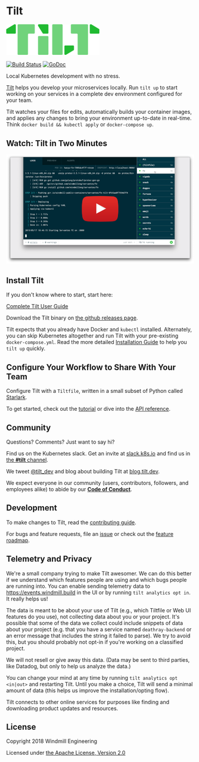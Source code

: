 # Tilt

<img src="assets/logo-wordmark.png" width="250">

[![Build Status](https://circleci.com/gh/windmilleng/tilt/tree/master.svg?style=shield)](https://circleci.com/gh/windmilleng/tilt)
[![GoDoc](https://godoc.org/github.com/windmilleng/tilt?status.svg)](https://godoc.org/github.com/windmilleng/tilt)

Local Kubernetes development with no stress.

[Tilt](https://tilt.dev) helps you develop your microservices locally.
Run `tilt up` to start working on your services in a complete dev environment
configured for your team.

Tilt watches your files for edits, automatically builds your container images,
and applies any changes to bring your environment
up-to-date in real-time. Think `docker build && kubectl apply` or `docker-compose up`.

## Watch: Tilt in Two Minutes

[![screencast](assets/demothumb.png)](https://www.youtube.com/watch?v=oSljj0zHd7U)

## Install Tilt

If you don't know where to start, start here:

[Complete Tilt User Guide](https://docs.tilt.dev/)

Download the Tilt binary on
[the github releases page](https://github.com/windmilleng/tilt/releases).

Tilt expects that you already have Docker and `kubectl` installed. Alternately, you can
skip Kubernetes altogether and run Tilt with your pre-existing `docker-compose.yml`.
Read the more detailed [Installation Guide](https://docs.tilt.dev/install.html)
to help you `tilt up` quickly.

## Configure Your Workflow to Share With Your Team

Configure Tilt with a `Tiltfile`, written in a small subset of Python called
[Starlark](https://github.com/bazelbuild/starlark#tour).

To get started, check out the [tutorial](https://docs.tilt.dev/tutorial.html) or dive into the
[API reference](https://docs.tilt.dev/api.html).

## Community

Questions? Comments? Just want to say hi?

Find us on the Kubernetes slack. Get an invite at [slack.k8s.io](http://slack.k8s.io) and find
us in [the **#tilt** channel](https://kubernetes.slack.com/messages/CESBL84MV/).

We tweet [@tilt_dev](https://twitter.com/tilt_dev) and
blog about building Tilt at [blog.tilt.dev](https://blog.tilt.dev).

We expect everyone in our community (users, contributors, followers, and employees alike) to abide by our [**Code of Conduct**](CODE_OF_CONDUCT.md).

## Development

To make changes to Tilt, read the [contributing guide](CONTRIBUTING.md).

For bugs and feature requests, file an [issue](https://github.com/windmilleng/tilt/issues)
or check out the [feature roadmap](https://github.com/orgs/windmilleng/projects/3).

## Telemetry and Privacy
We're a small company trying to make Tilt awesomer. We can do this better if we understand which features people are using and which bugs people are running into. You can enable sending telemetry data to https://events.windmill.build in the UI or by running `tilt analytics opt in`. It really helps us!

The data is meant to be about your use of Tilt (e.g., which Tiltfile or Web UI features do you use), not collecting data about you or your project. It's possible that some of the data we collect could include snippets of data about your project (e.g. that you have a service named `deathray-backend` or an error message that includes the string it failed to parse). We try to avoid this, but you should probably not opt-in if you're working on a classified project.

We will not resell or give away this data. (Data may be sent to third parties, like Datadog,
but only to help us analyze the data.)

You can change your mind at any time by running `tilt analytics opt <in|out>` and restarting Tilt. Until you make a choice, Tilt will send a minimal amount of data (this helps us improve the installation/opting flow).

Tilt connects to other online services for purposes like finding and downloading product updates and resources.

## License

Copyright 2018 Windmill Engineering

Licensed under [the Apache License, Version 2.0](LICENSE)
